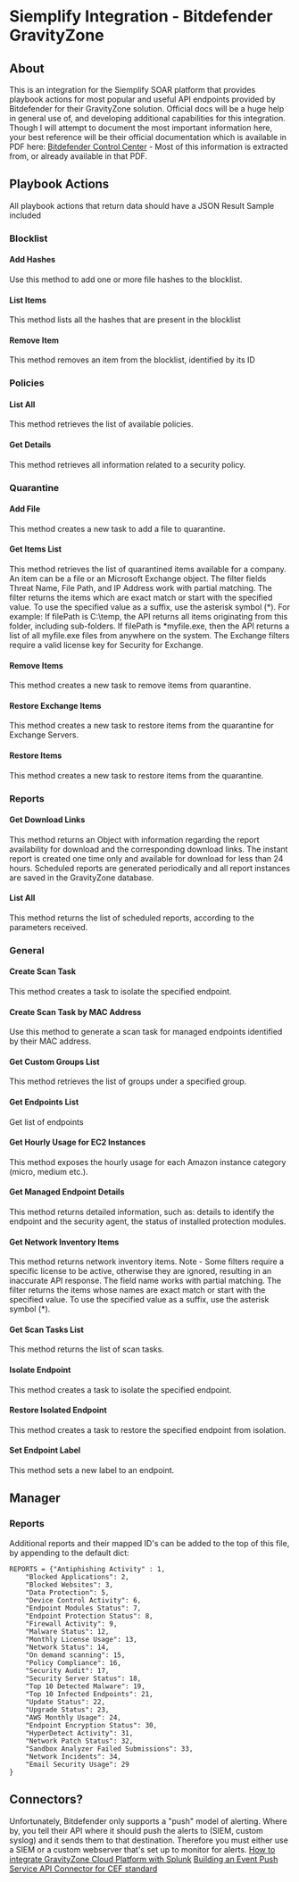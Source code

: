 # Siemplify Integration - Bitdefender GravityZone
## About
This is an integration for the Siemplify SOAR platform that provides playbook actions for most popular and useful API endpoints provided by Bitdefender for their GravityZone solution.
Official docs will be a huge help in general use of, and developing additional capabilities for this integration. Though I will attempt to document the most important information here, your best reference will be their official documentation which is available in PDF here: [Bitdefender Control Center](https://download.bitdefender.com/business/API/Bitdefender_GravityZone_Cloud_APIGuide_forCustomers_enUS.pdf) - Most of this information is extracted from, or already available in that PDF.
## Playbook Actions
All playbook actions that return data should have a JSON Result Sample included
### Blocklist
#### Add Hashes
Use this method to add one or more file hashes to the blocklist.
#### List Items
This method lists all the hashes that are present in the blocklist
#### Remove Item
This method removes an item from the blocklist, identified by its ID
### Policies
#### List All
This method retrieves the list of available policies.
#### Get Details
This method retrieves all information related to a security policy.
### Quarantine
#### Add File
This method creates a new task to add a file to quarantine.
#### Get Items List
This method retrieves the list of quarantined items available for a company. An item can be a file or an Microsoft Exchange object.
The filter fields Threat Name, File Path, and IP Address work with partial matching.
The filter returns the items which are exact match or start with the specified value.
To use the specified value as a suffix, use the asterisk symbol (*). For example:
If filePath is C:\temp, the API returns all items originating from this folder, including sub-folders.
If filePath is *myfile.exe, then the API returns a list of all myfile.exe files from anywhere on the system.
The Exchange filters require a valid license key for Security for Exchange.
#### Remove Items
This method creates a new task to remove items from quarantine.
#### Restore Exchange Items
This method creates a new task to restore items from the quarantine for Exchange Servers.
#### Restore Items
This method creates a new task to restore items from the quarantine.
### Reports
#### Get Download Links
This method returns an Object with information regarding the report availability for download and the corresponding download links.
The instant report is created one time only and available for download for less than 24 hours.
Scheduled reports are generated periodically and all report instances are saved in the GravityZone database.
#### List All
This method returns the list of scheduled reports, according to the parameters received.
### General
#### Create Scan Task
This method creates a task to isolate the specified endpoint.
#### Create Scan Task by MAC Address
Use this method to generate a scan task for managed endpoints identified by their MAC address.
#### Get Custom Groups List
This method retrieves the list of groups under a specified group.
#### Get Endpoints List
Get list of endpoints
#### Get Hourly Usage for EC2 Instances
This method exposes the hourly usage for each Amazon instance category (micro, medium etc.).
#### Get Managed Endpoint Details
This method returns detailed information, such as: details to identify the endpoint and the security agent, the status of installed protection modules.
#### Get Network Inventory Items
This method returns network inventory items. Note - Some filters require a specific license to be active, otherwise they are ignored, resulting in an inaccurate API response. The field name works with partial matching.
The filter returns the items whose names are exact match or start with the specified value. To use the specified value as a suffix, use the asterisk symbol (*).
#### Get Scan Tasks List
This method returns the list of scan tasks.
#### Isolate Endpoint
This method creates a task to isolate the specified endpoint.
#### Restore Isolated Endpoint
This method creates a task to restore the specified endpoint from isolation.
#### Set Endpoint Label
This method sets a new label to an endpoint.
## Manager
### Reports
Additional reports and their mapped ID's can be added to the top of this file, by appending to the default dict:

    REPORTS = {"Antiphishing Activity" : 1,
	    "Blocked Applications": 2,
	    "Blocked Websites": 3,
	    "Data Protection": 5,
	    "Device Control Activity": 6,
	    "Endpoint Modules Status": 7,
	    "Endpoint Protection Status": 8,
	    "Firewall Activity": 9,
	    "Malware Status": 12,
	    "Monthly License Usage": 13,
	    "Network Status": 14,
	    "On demand scanning": 15,
	    "Policy Compliance": 16,
	    "Security Audit": 17,
	    "Security Server Status": 18,
	    "Top 10 Detected Malware": 19,
	    "Top 10 Infected Endpoints": 21,
	    "Update Status": 22,
	    "Upgrade Status": 23,
	    "AWS Monthly Usage": 24,
	    "Endpoint Encryption Status": 30,
	    "HyperDetect Activity": 31,
	    "Network Patch Status": 32,
	    "Sandbox Analyzer Failed Submissions": 33,
	    "Network Incidents": 34,
	    "Email Security Usage": 29
	}
## Connectors?
Unfortunately, Bitdefender only supports a "push" model of alerting. Where by, you tell their API where it should push the alerts to (SIEM, custom syslog) and it sends them to that destination. Therefore you must either use a SIEM or a custom webserver that's set up to monitor for alerts.
[How to integrate GravityZone Cloud Platform with Splunk](https://www.bitdefender.com/support/how-to-integrate-gravityzone-cloud-platform-with-splunk-2152.html)
[Building an Event Push Service API Connector for CEF standard](https://www.bitdefender.com/support/building-an-event-push-service-api-connector-for-cef-standard-2373.html)
